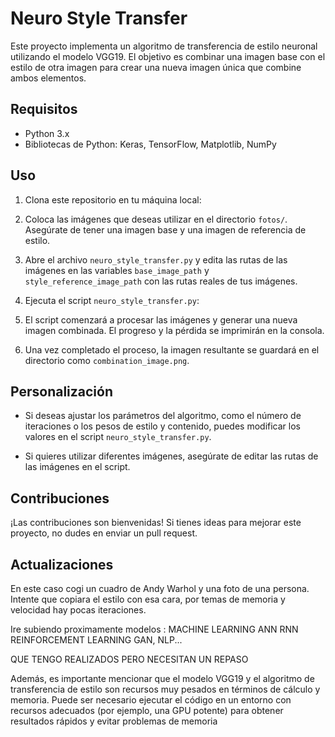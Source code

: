# Neuro Style Transfer

Este proyecto implementa un algoritmo de transferencia de estilo neuronal utilizando el modelo VGG19. El objetivo es combinar una imagen base con el estilo de otra imagen para crear una nueva imagen única que combine ambos elementos.

## Requisitos

- Python 3.x
- Bibliotecas de Python: Keras, TensorFlow, Matplotlib, NumPy

## Uso

1. Clona este repositorio en tu máquina local:

2. Coloca las imágenes que deseas utilizar en el directorio `fotos/`. Asegúrate de tener una imagen base y una imagen de referencia de estilo.

3. Abre el archivo `neuro_style_transfer.py` y edita las rutas de las imágenes en las variables `base_image_path` y `style_reference_image_path` con las rutas reales de tus imágenes.

4. Ejecuta el script `neuro_style_transfer.py`:

5. El script comenzará a procesar las imágenes y generar una nueva imagen combinada. El progreso y la pérdida se imprimirán en la consola.

6. Una vez completado el proceso, la imagen resultante se guardará en el directorio como `combination_image.png`.

## Personalización

- Si deseas ajustar los parámetros del algoritmo, como el número de iteraciones o los pesos de estilo y contenido, puedes modificar los valores en el script `neuro_style_transfer.py`.

- Si quieres utilizar diferentes imágenes, asegúrate de editar las rutas de las imágenes en el script.

## Contribuciones

¡Las contribuciones son bienvenidas! Si tienes ideas para mejorar este proyecto, no dudes en enviar un pull request.

## Actualizaciones
En este caso cogi un cuadro de Andy Warhol y una foto de una persona. Intente que copiara el estilo con esa cara, por temas de memoria y velocidad hay pocas iteraciones.

Ire subiendo proximamente modelos :
MACHINE LEARNING
ANN 
RNN
REINFORCEMENT LEARNING
GAN, NLP... 

QUE TENGO REALIZADOS PERO NECESITAN UN REPASO

Además, es importante mencionar que el modelo VGG19 y el algoritmo de transferencia de estilo son recursos muy pesados en términos de cálculo y memoria. Puede ser necesario ejecutar el código en un entorno con recursos adecuados (por ejemplo, una GPU potente) para obtener resultados rápidos y evitar problemas de memoria
